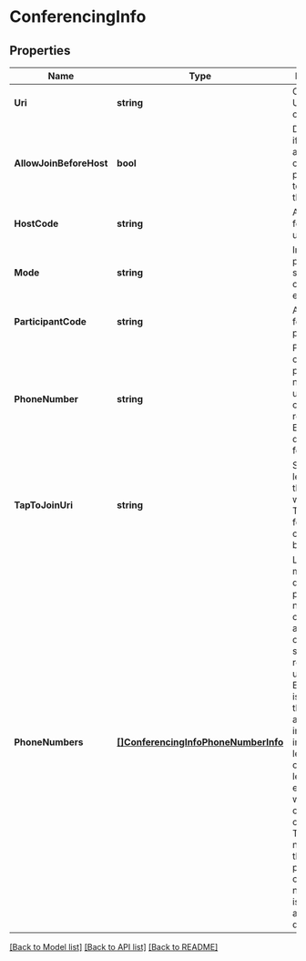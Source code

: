 # ConferencingInfo

## Properties
Name | Type | Description | Notes
------------ | ------------- | ------------- | -------------
**Uri** | **string** | Canonical URI of a conferencing | [optional] [default to null]
**AllowJoinBeforeHost** | **bool** | Determines if host user allows conference participants to join before the host | [optional] [default to null]
**HostCode** | **string** | Access code for a host user | [optional] [default to null]
**Mode** | **string** | Internal parameter specifying conferencing engine | [optional] [default to null]
**ParticipantCode** | **string** | Access code for any participant | [optional] [default to null]
**PhoneNumber** | **string** | Primary conference phone number for user&#39;s home country returned in E.164 (11-digits) format | [optional] [default to null]
**TapToJoinUri** | **string** | Short URL leading to the service web page Tap to Join for audio conference bridge | [optional] [default to null]
**PhoneNumbers** | [**[]ConferencingInfoPhoneNumberInfo**](ConferencingInfo.PhoneNumberInfo.md) | List of multiple dial-in phone numbers to connect to audio conference service, relevant for user&#39;s brand. Each number is given with the country and location information, in order to let the user choose the less expensive way to connect to a conference. The first number in the list is the primary conference number, that is default and domestic | [optional] [default to null]

[[Back to Model list]](../README.md#documentation-for-models) [[Back to API list]](../README.md#documentation-for-api-endpoints) [[Back to README]](../README.md)


